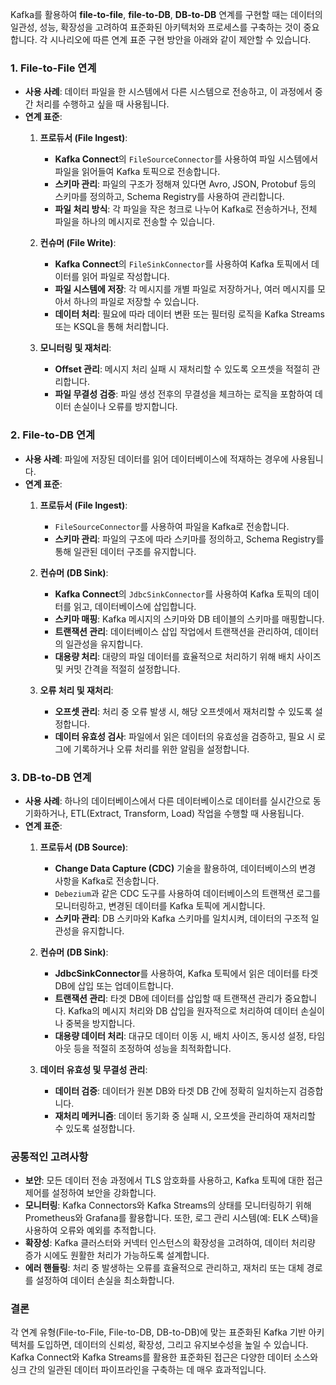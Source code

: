 Kafka를 활용하여 **file-to-file**, **file-to-DB**, **DB-to-DB** 연계를 구현할 때는 데이터의 일관성, 성능, 확장성을 고려하여 표준화된 아키텍처와 프로세스를 구축하는 것이 중요합니다. 각 시나리오에 따른 연계 표준 구현 방안을 아래와 같이 제안할 수 있습니다.

### 1. **File-to-File 연계**
   - **사용 사례**: 데이터 파일을 한 시스템에서 다른 시스템으로 전송하고, 이 과정에서 중간 처리를 수행하고 싶을 때 사용됩니다.
   - **연계 표준**:
     1. **프로듀서 (File Ingest)**:
        - **Kafka Connect**의 `FileSourceConnector`를 사용하여 파일 시스템에서 파일을 읽어들여 Kafka 토픽으로 전송합니다.
        - **스키마 관리**: 파일의 구조가 정해져 있다면 Avro, JSON, Protobuf 등의 스키마를 정의하고, Schema Registry를 사용하여 관리합니다.
        - **파일 처리 방식**: 각 파일을 작은 청크로 나누어 Kafka로 전송하거나, 전체 파일을 하나의 메시지로 전송할 수 있습니다.

     2. **컨슈머 (File Write)**:
        - **Kafka Connect**의 `FileSinkConnector`를 사용하여 Kafka 토픽에서 데이터를 읽어 파일로 작성합니다.
        - **파일 시스템에 저장**: 각 메시지를 개별 파일로 저장하거나, 여러 메시지를 모아서 하나의 파일로 저장할 수 있습니다.
        - **데이터 처리**: 필요에 따라 데이터 변환 또는 필터링 로직을 Kafka Streams 또는 KSQL을 통해 처리합니다.

     3. **모니터링 및 재처리**:
        - **Offset 관리**: 메시지 처리 실패 시 재처리할 수 있도록 오프셋을 적절히 관리합니다.
        - **파일 무결성 검증**: 파일 생성 전후의 무결성을 체크하는 로직을 포함하여 데이터 손실이나 오류를 방지합니다.

### 2. **File-to-DB 연계**
   - **사용 사례**: 파일에 저장된 데이터를 읽어 데이터베이스에 적재하는 경우에 사용됩니다.
   - **연계 표준**:
     1. **프로듀서 (File Ingest)**:
        - `FileSourceConnector`를 사용하여 파일을 Kafka로 전송합니다.
        - **스키마 관리**: 파일의 구조에 따라 스키마를 정의하고, Schema Registry를 통해 일관된 데이터 구조를 유지합니다.

     2. **컨슈머 (DB Sink)**:
        - **Kafka Connect**의 `JdbcSinkConnector`를 사용하여 Kafka 토픽의 데이터를 읽고, 데이터베이스에 삽입합니다.
        - **스키마 매핑**: Kafka 메시지의 스키마와 DB 테이블의 스키마를 매핑합니다.
        - **트랜잭션 관리**: 데이터베이스 삽입 작업에서 트랜잭션을 관리하여, 데이터의 일관성을 유지합니다.
        - **대용량 처리**: 대량의 파일 데이터를 효율적으로 처리하기 위해 배치 사이즈 및 커밋 간격을 적절히 설정합니다.

     3. **오류 처리 및 재처리**:
        - **오프셋 관리**: 처리 중 오류 발생 시, 해당 오프셋에서 재처리할 수 있도록 설정합니다.
        - **데이터 유효성 검사**: 파일에서 읽은 데이터의 유효성을 검증하고, 필요 시 로그에 기록하거나 오류 처리를 위한 알림을 설정합니다.

### 3. **DB-to-DB 연계**
   - **사용 사례**: 하나의 데이터베이스에서 다른 데이터베이스로 데이터를 실시간으로 동기화하거나, ETL(Extract, Transform, Load) 작업을 수행할 때 사용됩니다.
   - **연계 표준**:
     1. **프로듀서 (DB Source)**:
        - **Change Data Capture (CDC)** 기술을 활용하여, 데이터베이스의 변경 사항을 Kafka로 전송합니다.
        - `Debezium`과 같은 CDC 도구를 사용하여 데이터베이스의 트랜잭션 로그를 모니터링하고, 변경된 데이터를 Kafka 토픽에 게시합니다.
        - **스키마 관리**: DB 스키마와 Kafka 스키마를 일치시켜, 데이터의 구조적 일관성을 유지합니다.

     2. **컨슈머 (DB Sink)**:
        - **JdbcSinkConnector**를 사용하여, Kafka 토픽에서 읽은 데이터를 타겟 DB에 삽입 또는 업데이트합니다.
        - **트랜잭션 관리**: 타겟 DB에 데이터를 삽입할 때 트랜잭션 관리가 중요합니다. Kafka의 메시지 처리와 DB 삽입을 원자적으로 처리하여 데이터 손실이나 중복을 방지합니다.
        - **대용량 데이터 처리**: 대규모 데이터 이동 시, 배치 사이즈, 동시성 설정, 타임아웃 등을 적절히 조정하여 성능을 최적화합니다.

     3. **데이터 유효성 및 무결성 관리**:
        - **데이터 검증**: 데이터가 원본 DB와 타겟 DB 간에 정확히 일치하는지 검증합니다.
        - **재처리 메커니즘**: 데이터 동기화 중 실패 시, 오프셋을 관리하여 재처리할 수 있도록 설정합니다.

### 공통적인 고려사항
- **보안**: 모든 데이터 전송 과정에서 TLS 암호화를 사용하고, Kafka 토픽에 대한 접근 제어를 설정하여 보안을 강화합니다.
- **모니터링**: Kafka Connectors와 Kafka Streams의 상태를 모니터링하기 위해 Prometheus와 Grafana를 활용합니다. 또한, 로그 관리 시스템(예: ELK 스택)을 사용하여 오류와 예외를 추적합니다.
- **확장성**: Kafka 클러스터와 커넥터 인스턴스의 확장성을 고려하여, 데이터 처리량 증가 시에도 원활한 처리가 가능하도록 설계합니다.
- **에러 핸들링**: 처리 중 발생하는 오류를 효율적으로 관리하고, 재처리 또는 대체 경로를 설정하여 데이터 손실을 최소화합니다.

### 결론
각 연계 유형(File-to-File, File-to-DB, DB-to-DB)에 맞는 표준화된 Kafka 기반 아키텍처를 도입하면, 데이터의 신뢰성, 확장성, 그리고 유지보수성을 높일 수 있습니다. Kafka Connect와 Kafka Streams를 활용한 표준화된 접근은 다양한 데이터 소스와 싱크 간의 일관된 데이터 파이프라인을 구축하는 데 매우 효과적입니다.
